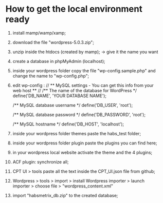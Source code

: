 How to get the local environment ready
===========

1) install mamp/wamp/xamp;
2) download the file "wordpress-5.0.3.zip";
3) unzip inside the htdocs (created by mamp); -> give it the name you want
4) create a database in phpMyAdmin (localhost);
5) inside your wordpress folder copy the file "wp-config.sample.php" and change the name to "wp-config.php";
6) edit wp-config :
    // ** MySQL settings - You can get this info from your web host ** //
    /** The name of the database for WordPress */
    define('DB_NAME', 'YOUR DATABASE NAME');

    /** MySQL database username */
    define('DB_USER', 'root');

    /** MySQL database password */
    define('DB_PASSWORD', 'root');

    /** MySQL hostname */
    define('DB_HOST', 'localhost');
8) inside your wordpress folder themes paste the habs_test folder;
8) inside your wordpress folder plugin paste the plugins you can find here;
9) in your wordpress local website activate the theme and the 4 plugins;
10) ACF plugin: synchronize all;
11) CPT UI > tools paste all the text inside the CPT_UI.json file from github; 
12) Wordpress > tools > import > install Wordpress importer > launch importer > choose file > "wordpress_content.xml"
13) import "habsmetrix_db.zip" to the created database;